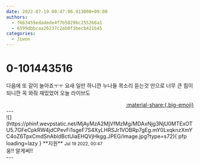 ```yaml
---
date: 2022-07-19 00:47:06.913000+09:00
authors:
  - f663459edadede4f7b5029bc255266a1
  - 6599dbbcaa26237c2ab0f3becb421b45
categories:
  - Jiwon
---
```


# 0-101443516

<div class="post-container" markdown="1">
<div class="content-container md-sidebar__scrollwrap" markdown="1">

다음에 또 같이 놀아죠ㅜㅜ 요새 일만 하니깐 누나들 목소리 듣는것 만으로 너무 큰 힘이 되니깐 꼭 와줘 재밌었어 오늘 라이브도

</div>
</div>

<div style="text-align: right;" markdown="1">
<a href="https://weverse.io/fromis9/fanpost/0-101443516" style="text-align: right;">:material-share:{.big-emoji}</a>
</div>
---

<div class="comments-container md-sidebar__scrollwrap" markdown="1">
<div class="comment" markdown="1">
<div class='id-container' markdown="1">
![](https://phinf.wevpstatic.net/MjAyMzA2MjVfMzMg/MDAxNjg3NjU0MTExOTU5.7GFeCpkRW4jdCPevFi1sgeF7S4XyLHRSJr1VOBRp7gEg.mY0LxqknzXmYC4oZ6TpxCmdSnAbldBctUiaEHQVjHkgg.JPEG/image.jpg?type=s72){ pfp loading=lazy }
**<span class="artist">지원</span>** <small>Jul 19 2022, 00:47</small><br>
</div>
<div class='comment-body' markdown="1">
웅!! 알게써!!
</div>
</div>
</div>
---
